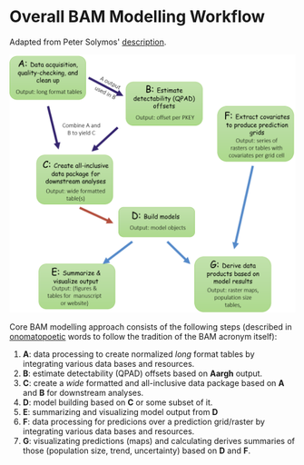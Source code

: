 Overall BAM Modelling Workflow
=====================

Adapted from Peter Solymos' [description](https://github.com/borealbirds/foam/blob/master/README.md).

![BAM Model Workflow](https://github.com/borealbirds/tutorials/blob/master/overall-bam-modelling-workflow/Fig.BAMModelBuildingWorkflow-overall.png  "BAM Model Workflow")


Core BAM modelling approach consists of the following steps
(described in [onomatopoetic](https://en.wikipedia.org/wiki/Onomatopoeia)
words to follow the tradition of the BAM acronym itself):

1. **A**: data processing to create normalized _long_ format tables by integrating various data bases and resources.
2. **B**: estimate detectability (QPAD) offsets based on **Aargh** output.
3. **C**: create a _wide_ formatted and all-inclusive data package based on **A** and **B** for downstream analyses.
4. **D**: model building based on **C** or some subset of it.
5. **E**: summarizing and visualizing model output from **D**
6. **F**: data processing for predicions over a prediction grid/raster by integrating various data bases and resources.
7. **G**: visualizating predictions (maps) and calculating derives summaries of those (population size, trend, uncertainty) based on **D** and **F**.

